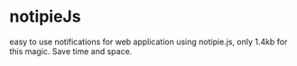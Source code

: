 # notipieJs
 easy to use notifications for web application using notipie.js, only 1.4kb for this magic. Save time and space. 
